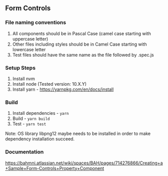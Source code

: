 Form Controls
-------------

### File naming conventions

1. All components should be in Pascal Case (camel case starting with uppercase letter)
2. Other files including styles should be in Camel Case starting with lowercase letter
3. Test files should have the same name as the file followed by .spec.js

### Setup Steps

1. Install nvm
2. Install node (Tested version: 10.X.Y)
3. Install yarn - https://yarnpkg.com/en/docs/install

### Build

1. Install dependencies - `yarn`
2. Build - `yarn build`
3. Test - `yarn test`

Note: OS library libpng12 maybe needs to be installed in order to make dependency installation succeed. 

### Documentation

https://bahmni.atlassian.net/wiki/spaces/BAH/pages/714276866/Creating+a+Sample+Form-Controls+Property+Component
